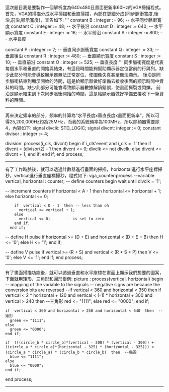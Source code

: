 這次題目我是要製作一個解析度為640x480且畫面更新率60Hz的VGA掃描程式。
首先，VGA的掃描分成水平掃描和垂直掃描，內部在更細分成{同步脈衝寬度,後沿,前沿,顯示寬度}，宣告如下:
'''
constant B : integer := 96; -- 水平同步脈衝寬度
constant C : integer := 48; -- 水平後沿
constant D : integer := 640; -- 水平顯示寬度
constant E : integer := 16; -- 水平前沿
constant A : integer := 800; -- 水平長度

constant P : integer := 2; -- 垂直同步脈衝寬度
constant Q : integer := 33; -- 垂直後沿
constant R : integer := 480; -- 垂直顯示寬度
constant S : integer := 10; -- 垂直前沿
constant O : integer := 525; -- 垂直長度
'''
同步脈衝寬度是代表每個水平和垂直的開始與結束，有這段時間能夠幫助顯示器定位當前的行與列。缺少此部分可能會導致顯示器無法正常定位，使圖像失真甚至無法顯示。
後沿是同步脈衝結束到顯示開始的時間，這是給顯示器做好準備去接收後面的顯示時間中資料的時間。缺少此部分可能會導致顯示器數據解讀錯誤，使畫面撕裂或閃爍。
前沿是顯示結束到下次同步脈衝開始的時間，這是給顯示器做好準備去接收下一筆資料的時間。

------------------------------------------------------
再來決定頻率的部分，頻率的計算為"水平長度x垂直長度x畫面更新率"，所以可得25,200,000Hz約為25MHz，而我的系統頻率為100MHz，所以除頻器需要除4，內容如下:
signal divclk: STD_LOGIC;
signal divcnt: integer := 0;
constant divisor : integer := 4;

division: process(i_clk, divcnt)
begin
    if i_clk'event and i_clk = '1' then
        if divcnt = (divisor/2) - 1 then
            divcnt <= 0;
            divclk <= not divclk;
        else
            divcnt <= divcnt + 1;
        end if;
    end if;
end process;

------------------------------------------------------
有了工作時脈後，就可以透過計數器進行畫面的掃描，horizontal進行水平座標掃秒，vertical進行垂直座標掃秒，程式如下:
vga_counter:process
    --variable vertical, horizontal : counter;  -- define counters
  begin
    wait until divclk = '1';

  -- increment counters
      if  horizontal < A - 1  then
        horizontal <= horizontal + 1;
      else
        horizontal <= 0;

        if  vertical < O - 1  then -- less than oh
          vertical <= vertical + 1;
        else
          vertical <= 0;       -- is set to zero
        end if;
      end if;

  -- define H pulse
      if  horizontal >= (D + E)  and  horizontal < (D + E + B)  then
        H <= '0';
      else
        H <= '1';
      end if;

  -- define V pulse
      if  vertical >= (R + S)  and  vertical < (R + S + P)  then
        V <= '0';
      else
        V <= '1';
      end if;
end process;

------------------------------------------------------
有了畫面掃描功能後，就可以透過垂直和水平座標在畫面上顯示我們想要的圖案，下面就用矩形、三角形和圓形舉例:
picture : process(vertical, horizontal)
begin
    -- mapping of the variable to the signals
     -- negative signs are because the conversion bits are reversed
    --if  vertical < 360 and horizontal < 350  then
    if  vertical < 2 * horizontal + 120 and vertical < (-1) * horizontal + 300 and vertical > 240  then --三角形
      red <= "1111";
    else
      red <= "0000";
    end if;
    
    if  vertical < 360 and horizontal > 250 and horizontal < 640  then  --矩形
      green <= "1111";
    else
      green <= "0000";
    end if;
    
    if  (((circle_b * circle_b)*(vertical - 300) * (vertical - 300)) + ((circle_a * circle_a)*(horizontal - 325) * (horizontal - 325))) < (circle_a * circle_a) * (circle_b * circle_b)  then  --橢圓
      blue <= "1111";
    else
      blue <= "0000";
    end if;
end process;

------------------------------------------------------

